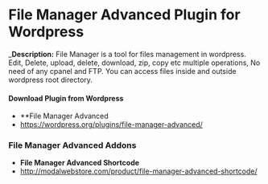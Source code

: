 # File Manager Advanced Plugin for Wordpress

_**Description:** File Manager is a tool for files management in wordpress. Edit, Delete, upload, delete, download, zip, copy etc multiple operations, No need of any cpanel and FTP. You can access files inside and outside wordpress root directory.


#### Download Plugin from Wordpress

* **File Manager Advanced
* https://wordpress.org/plugins/file-manager-advanced/



### File Manager Advanced Addons

* **File Manager Advanced Shortcode**  
 * http://modalwebstore.com/product/file-manager-advanced-shortcode/


